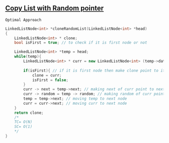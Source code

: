 ## [Copy List with Random pointer](https://www.codingninjas.com/studio/problems/copy-list-with-random-pointer_8230734?challengeSlug=striver-sde-challenge&leftPanelTab=1)


``` Optimal Approach ```
```cpp
LinkedListNode<int> *cloneRandomList(LinkedListNode<int> *head)
{
    LinkedListNode<int> * clone;
    bool isFirst = true; // to check if it is first node or not

    LinkedListNode<int> *temp = head;
    while(temp){
        LinkedListNode<int> * curr = new LinkedListNode<int> (temp->data); // creating new node
        
        if(isFirst){ // if it is first node then make clone point to it
            clone = curr;
            isFirst = false;
        } 
        curr -> next = temp->next; // making next of curr point to next of temp
        curr -> random = temp -> random; // making random of curr point to random of temp
        temp = temp->next; // moving temp to next node
        curr = curr->next; // moving curr to next node
    }
    return clone;
    /*
    TC= O(N)
    SC= O(1)
    */
}
```
